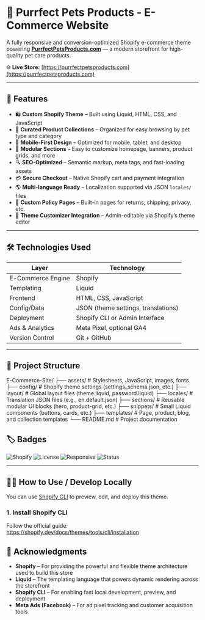 # 🐾 Purrfect Pets Products - E-Commerce Website

A fully responsive and conversion-optimized Shopify e-commerce theme powering **[PurrfectPetsProducts.com](https://purrfectpetsproducts.com)** — a modern storefront for high-quality pet care products.

🌐 **Live Store:** [https://purrfectpetsproducts.com](https://purrfectpetsproducts.com)

---

## 🚀 Features

- 🛍️ **Custom Shopify Theme** – Built using Liquid, HTML, CSS, and JavaScript
- 🐶 **Curated Product Collections** – Organized for easy browsing by pet type and category
- 📱 **Mobile-First Design** – Optimized for mobile, tablet, and desktop
- 🧩 **Modular Sections** – Easy to customize homepage, banners, product grids, and more
- 🔍 **SEO-Optimized** – Semantic markup, meta tags, and fast-loading assets
- 💳 **Secure Checkout** – Native Shopify cart and payment integration
- 🌎 **Multi-language Ready** – Localization supported via JSON `locales/` files
- 🧾 **Custom Policy Pages** – Built-in pages for returns, shipping, privacy, etc.
- 🔧 **Theme Customizer Integration** – Admin-editable via Shopify’s theme editor

---

## 🛠️ Technologies Used

| Layer             | Technology                        |
|------------------|------------------------------------|
| E-Commerce Engine | Shopify                            |
| Templating        | Liquid                             |
| Frontend          | HTML, CSS, JavaScript              |
| Config/Data       | JSON (theme settings, translations)|
| Deployment        | Shopify CLI or Admin Interface     |
| Ads & Analytics   | Meta Pixel, optional GA4           |
| Version Control   | Git + GitHub                       |

---

## 📂 Project Structure

E-Commerce-Site/ ├── assets/ # Stylesheets, JavaScript, images, fonts ├── config/ # Shopify theme settings (settings_schema.json, etc.) ├── layout/ # Global layout files (theme.liquid, password.liquid) ├── locales/ # Translation JSON files (e.g., en.default.json) ├── sections/ # Reusable modular UI blocks (hero, product-grid, etc.) ├── snippets/ # Small Liquid components (buttons, cards, etc.) ├── templates/ # Page, product, blog, and collection templates └── README.md # Project documentation

## 🏷️ Badges

![Shopify](https://img.shields.io/badge/Built%20For-Shopify-blueviolet)
![License](https://img.shields.io/github/license/haimanm3/E-Commerce-Site)
![Responsive](https://img.shields.io/badge/Responsive-Yes-brightgreen)
![Status](https://img.shields.io/badge/Live-Online-success)

---

## 🧑‍💻 How to Use / Develop Locally

You can use [Shopify CLI](https://shopify.dev/docs/themes/tools/cli) to preview, edit, and deploy this theme.

### 1. **Install Shopify CLI**
Follow the official guide: https://shopify.dev/docs/themes/tools/cli/installation

## 🙌 Acknowledgments

- **Shopify** – For providing the powerful and flexible theme architecture used to build this store
- **Liquid** – The templating language that powers dynamic rendering across the storefront
- **Shopify CLI** – For enabling fast local development, preview, and deployment
- **Meta Ads (Facebook)** – For ad pixel tracking and customer acquisition tools

